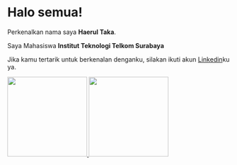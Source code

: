 # Halo semua! 

Perkenalkan nama saya **Haerul Taka**.

Saya Mahasiswa **Institut Teknologi Telkom Surabaya**

Jika kamu tertarik untuk berkenalan denganku, silakan ikuti akun [Linkedin](https://www.linkedin.com/in/haerul-taka-b55656204/)ku ya.

<p align="left">
<a href="https://github.com/gilangadhan">
  <img height="180em" src="https://github-readme-stats-eight-theta.vercel.app/api?username=gilangadhan&show_icons=true&theme=algolia&include_all_commits=true&count_private=true"/>
  <img height="180em" src="https://github-readme-stats-eight-theta.vercel.app/api/top-langs/?username=gilangadhan&layout=compact&langs_count=8&theme=algolia"/>
</a>
</p>
